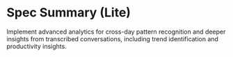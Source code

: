 # Spec Summary (Lite)

Implement advanced analytics for cross-day pattern recognition and deeper insights from transcribed conversations, including trend identification and productivity insights.
